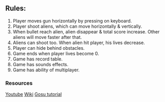 ## Rules:
1. Player moves gun horizontally by pressing on keyboard.
2. Player shoot aliens, which can move horizontally & vertically.
3. When bullet reach alien, alien disappear & total score increase. Other aliens will move faster after that.
4. Aliens can shoot too. When alien hit player, his lives decrease.
5. Player can hide behind obstacles.
6. Game ends when player lives become 0.
7. Game has record table.
8. Game has sounds effects.
9. Game has ability of multiplayer.

### Resources
[Youtube](https://duckduckgo.com)
[Wiki](https://ru.wikipedia.org/wiki/Space_Invaders)
[Gosu tutorial](https://leanpub.com/developing-games-with-ruby/read)
